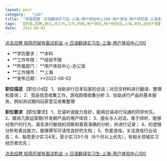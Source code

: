 ```yaml
---
layout:	post
category:	"job"
title:	"网易招聘：日语翻译实习生-上海-用户体验中心100-用户体验-用户研究类-上海本科经验不限"
tags:	[网易,招聘,面试,找工作,工作,内推,用户体验,用户研究类,上海,本科,经验不限]
date:	2022-08-02
---
```


[点击应聘 投简历就有面试机会 -> 日语翻译实习生-上海-用户体验中心100](http://mobile.bole.netease.com/bole/boleDetail?id=33399&employeeId=346f03c3cda5f04c&key=all)



- **学历要求： **本科
- **工作年限： **经验不限
- **所属部门： **用户体验中心-办公室
- **工作城市： **上海
- **发布日期： **2022-08-02



**职位描述**
【职位介绍】
1、协助进行日本玩家的访谈；对日文材料进行翻译、整理和查询；
2、竞品信息收集工作，游戏舆情收集分析
3、协助进行产品的基本服务，例如测试期间玩家意见收集整理



**职位要求**
【职位要求】 
1、日语听说能力良好，能用日语进行沟通的同学优先。
2、跟进几款运营期/开发期产品的用户体验；
3、擅长与人对话，善于倾听，能够对用户的行为、语言进行敏锐的洞察和客观准确的分析，并进行记录；
4、的逻辑分析和表达能力，能够撰写可读性良好的文档；
5、热爱游戏，关注游戏行业动态；
6、每周至少实习4天，至少实习3个月（6个月以上优先），有相关领域实习经历者优先；



[点击应聘 投简历就有面试机会 -> 日语翻译实习生-上海-用户体验中心100](http://mobile.bole.netease.com/bole/boleDetail?id=33399&employeeId=346f03c3cda5f04c&key=all)
